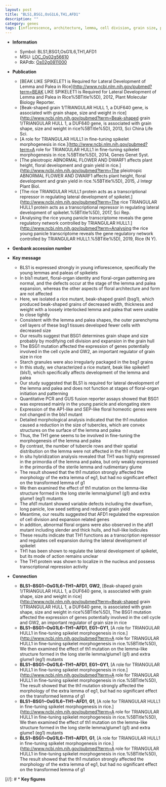 ```yaml
---
layout: post
title: "BLS1,BSG1,OsG1L6,TH1,AFD1"
description: ""
category: genes
tags: [inflorescence, architecture, lemma, cell division, grain size, palea, grain, spikelet, cell cycle, stem, starch, floral, panicle, sterile, seed, grain yield, yield, floral organ, development, nucleus]
---
```


* **Information**  
    + Symbol: BLS1,BSG1,OsG1L6,TH1,AFD1  
    + MSU: [LOC_Os02g56610](http://rice.plantbiology.msu.edu/cgi-bin/ORF_infopage.cgi?orf=LOC_Os02g56610)  
    + RAPdb: [Os02g0811000](http://rapdb.dna.affrc.go.jp/viewer/gbrowse_details/irgsp1?name=Os02g0811000)  

* **Publication**  
    + [BEAK LIKE SPIKELET1 is Required for Lateral Development of Lemma and Palea in Rice](http://www.ncbi.nlm.nih.gov/pubmed?term=BEAK LIKE SPIKELET1 is Required for Lateral Development of Lemma and Palea in Rice%5BTitle%5D), 2012, Plant Molecular Biology Reporter.
    + [Beak-shaped grain 1/TRIANGULAR HULL 1, a DUF640 gene, is associated with grain shape, size and weight in rice](http://www.ncbi.nlm.nih.gov/pubmed?term=Beak-shaped grain 1/TRIANGULAR HULL 1, a DUF640 gene, is associated with grain shape, size and weight in rice%5BTitle%5D), 2013, Sci China Life Sci.
    + [A role for TRIANGULAR HULL1 in fine-tuning spikelet morphogenesis in rice.](http://www.ncbi.nlm.nih.gov/pubmed?term=A role for TRIANGULAR HULL1 in fine-tuning spikelet morphogenesis in rice.%5BTitle%5D), 2014, Genes Genet Syst.
    + [The pleiotropic ABNORMAL FLOWER AND DWARF1 affects plant height, floral development and grain yield in rice.](http://www.ncbi.nlm.nih.gov/pubmed?term=The pleiotropic ABNORMAL FLOWER AND DWARF1 affects plant height, floral development and grain yield in rice.%5BTitle%5D), 2015, J Integr Plant Biol.
    + [The rice TRIANGULAR HULL1 protein acts as a transcriptional repressor in regulating lateral development of spikelet.](http://www.ncbi.nlm.nih.gov/pubmed?term=The rice TRIANGULAR HULL1 protein acts as a transcriptional repressor in regulating lateral development of spikelet.%5BTitle%5D), 2017, Sci Rep.
    + [Analysing the rice young panicle transcriptome reveals the gene regulatory network controlled by TRIANGULAR HULL1.](http://www.ncbi.nlm.nih.gov/pubmed?term=Analysing the rice young panicle transcriptome reveals the gene regulatory network controlled by TRIANGULAR HULL1.%5BTitle%5D), 2019, Rice (N Y).

* **Genbank accession number**  

* **Key message**  
    + BLS1 is expressed strongly in young inflorescence, specifically the young lemmas and paleas of spikelets
    + In bls1 mutant, floral-organ identity and floral-organ patterning are normal, and the defects occur at the stage of the lemma and palea expansion, whereas the other aspects of floral architecture and form are not affected
    + Here, we isolated a rice mutant, beak-shaped grain1 (bsg1), which produced beak-shaped grains of decreased width, thickness and weight with a loosely interlocked lemma and palea that were unable to close tightly
    + Consistent with the lemma and palea shapes, the outer parenchyma cell layers of these bsg1 tissues developed fewer cells with decreased size
    + Our results suggest that BSG1 determines grain shape and size probably by modifying cell division and expansion in the grain hull
    + The BSG1 mutation affected the expression of genes potentially involved in the cell cycle and GW2, an important regulator of grain size in rice
    + Starch granules were also irregularly packaged in the bsg1 grains
    + In this study, we characterized a rice mutant, beak like spikelet1 (bls1), which specifically affects development of the lemma and palea
    + Our study suggested that BLS1 is required for lateral development of the lemma and palea and does not function at stages of floral-organ initiation and patterning
    + Quantitative PCR and GUS fusion reporter assays showed that BSG1 was expressed mainly in the young panicle and elongating stem
    + Expression of the AP1-like and SEP-like floral homeotic genes were not changed in the bls1 mutant
    + Detailed morphological analysis indicated that the th1 mutation caused a reduction in the size of tubercles, which are convex structures on the surface of the lemma and palea
    + Thus, the TH1 gene seems to be involved in fine-tuning the morphogenesis of the lemma and palea
    + By contrast, the number of tubercle rows and their spatial distribution on the lemma were not affected in the th1 mutant
    + In situ hybridization analysis revealed that TH1 was highly expressed in the primordia of the lemma and palea, but only weakly expressed in the primordia of the sterile lemma and rudimentary glume
    + The result showed that the th1 mutation strongly affected the morphology of the extra lemma of eg1, but had no significant effect on the transformed lemma of g1
    + We then examined the effect of th1 mutation on the lemma-like structure formed in the long sterile lemma/glume1 (g1) and extra glume1 (eg1) mutants
    + The afd1 mutant showed variable defects including the dwarfism, long panicle, low seed setting and reduced grain yield
    + Meantime, our results suggested that AFD1 regulated the expression of cell division and expansion related genes
    + In addition, abnormal floral organs were also observed in the afd1 mutant including slender and thick hulls, and hull-like lodicules
    + These results indicate that TH1 functions as a transcription repressor and regulates cell expansion during the lateral development of spikelet
    + TH1 has been shown to regulate the lateral development of spikelet, but its mode of action remains unclear
    + The TH1 protein was shown to localize in the nucleus and possess transcriptional repression activity

* **Connection**  
    + __BLS1~BSG1~OsG1L6~TH1~AFD1__, __GW2__, [Beak-shaped grain 1/TRIANGULAR HULL 1, a DUF640 gene, is associated with grain shape, size and weight in rice](http://www.ncbi.nlm.nih.gov/pubmed?term=Beak-shaped grain 1/TRIANGULAR HULL 1, a DUF640 gene, is associated with grain shape, size and weight in rice%5BTitle%5D), The BSG1 mutation affected the expression of genes potentially involved in the cell cycle and GW2, an important regulator of grain size in rice
    + __BLS1~BSG1~OsG1L6~TH1~AFD1__, __EG1~GY1__, [A role for TRIANGULAR HULL1 in fine-tuning spikelet morphogenesis in rice.](http://www.ncbi.nlm.nih.gov/pubmed?term=A role for TRIANGULAR HULL1 in fine-tuning spikelet morphogenesis in rice.%5BTitle%5D), We then examined the effect of th1 mutation on the lemma-like structure formed in the long sterile lemma/glume1 (g1) and extra glume1 (eg1) mutants
    + __BLS1~BSG1~OsG1L6~TH1~AFD1__, __EG1~GY1__, [A role for TRIANGULAR HULL1 in fine-tuning spikelet morphogenesis in rice.](http://www.ncbi.nlm.nih.gov/pubmed?term=A role for TRIANGULAR HULL1 in fine-tuning spikelet morphogenesis in rice.%5BTitle%5D), The result showed that the th1 mutation strongly affected the morphology of the extra lemma of eg1, but had no significant effect on the transformed lemma of g1
    + __BLS1~BSG1~OsG1L6~TH1~AFD1__, __G1__, [A role for TRIANGULAR HULL1 in fine-tuning spikelet morphogenesis in rice.](http://www.ncbi.nlm.nih.gov/pubmed?term=A role for TRIANGULAR HULL1 in fine-tuning spikelet morphogenesis in rice.%5BTitle%5D), We then examined the effect of th1 mutation on the lemma-like structure formed in the long sterile lemma/glume1 (g1) and extra glume1 (eg1) mutants
    + __BLS1~BSG1~OsG1L6~TH1~AFD1__, __G1__, [A role for TRIANGULAR HULL1 in fine-tuning spikelet morphogenesis in rice.](http://www.ncbi.nlm.nih.gov/pubmed?term=A role for TRIANGULAR HULL1 in fine-tuning spikelet morphogenesis in rice.%5BTitle%5D), The result showed that the th1 mutation strongly affected the morphology of the extra lemma of eg1, but had no significant effect on the transformed lemma of g1

[//]: # * **Key figures**  


